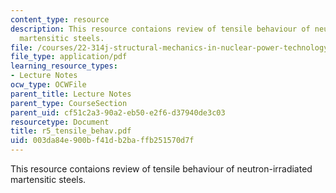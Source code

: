 ```yaml
---
content_type: resource
description: This resource contaions review of tensile behaviour of neutron-irradiated
  martensitic steels.
file: /courses/22-314j-structural-mechanics-in-nuclear-power-technology-fall-2006/003da84e900bf41db2baffb251570d7f_r5_tensile_behav.pdf
file_type: application/pdf
learning_resource_types:
- Lecture Notes
ocw_type: OCWFile
parent_title: Lecture Notes
parent_type: CourseSection
parent_uid: cf51c2a3-90a2-eb50-e2f6-d37940de3c03
resourcetype: Document
title: r5_tensile_behav.pdf
uid: 003da84e-900b-f41d-b2ba-ffb251570d7f
---
```

This resource contaions review of tensile behaviour of neutron-irradiated martensitic steels.

